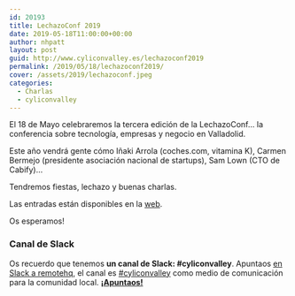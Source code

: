 ```yaml
---
id: 20193
title: LechazoConf 2019
date: 2019-05-18T11:00:00+00:00
author: nhpatt
layout: post
guid: http://www.cyliconvalley.es/lechazoconf2019
permalink: /2019/05/18/lechazoconf2019/
cover: /assets/2019/lechazoconf.jpeg
categories:
  - Charlas
  - cyliconvalley
---
```


El 18 de Mayo celebraremos la tercera edición de la LechazoConf... la conferencia sobre tecnología, empresas y negocio en Valladolid.

Este año vendrá gente cómo Iñaki Arrola (coches.com, vitamina K), Carmen Bermejo (presidente asociación nacional de startups), Sam Lown (CTO de Cabify)...

Tendremos fiestas, lechazo y buenas charlas.

Las entradas están disponibles en la <a href="https://lechazoconf.com">web</a>.

Os esperamos!

### Canal de Slack

Os recuerdo que tenemos **un canal de Slack: #cyliconvalley**. Apuntaos [en Slack a remotehq](https://cyliconvalley.herokuapp.com/), el canal es [#cyliconvalley](https://remotehq.slack.com/messages/CCF7QGREE) como medio de comunicación para la comunidad local. **[¡Apuntaos!](https://remotehq.slack.com/messages/CCF7QGREE)**